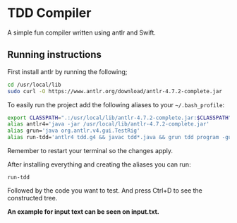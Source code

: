 # TDD Compiler

A simple fun compiler written using antlr and Swift.

## Running instructions

First install antlr by running the following;

```bash
cd /usr/local/lib
sudo curl -O https://www.antlr.org/download/antlr-4.7.2-complete.jar
```

To easily run the project add the following aliases to your `~/.bash_profile`:

```bash
export CLASSPATH=".:/usr/local/lib/antlr-4.7.2-complete.jar:$CLASSPATH"
alias antlr4='java -jar /usr/local/lib/antlr-4.7.2-complete.jar'
alias grun='java org.antlr.v4.gui.TestRig'
alias run-tdd='antlr4 tdd.g4 && javac tdd*.java && grun tdd program -gui'
```

Remember to restart your terminal so the changes apply.

After installing everything and creating the aliases you can run:

`run-tdd`

Followed by the code you want to test. And press Ctrl+D to see the constructed tree.

**An example for input text can be seen on input.txt.**